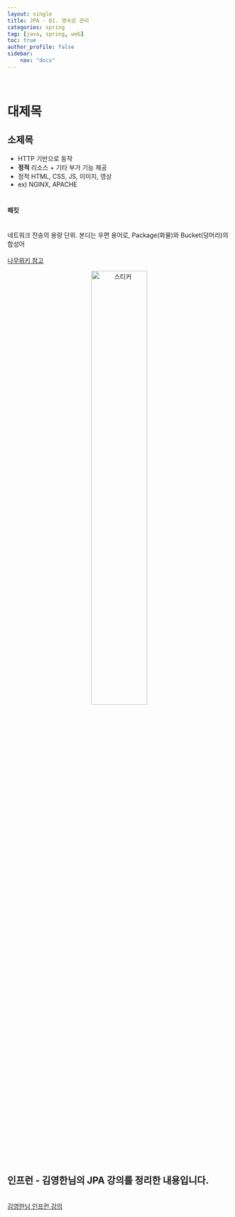 ```yaml
---
layout: single
title: JPA - 01. 영속성 관리
categories: spring
tag: [java, spring, web]
toc: true 
author_profile: false
sidebar:
    nav: "docs"
---
```


<br/>

# 대제목

## 소제목

- HTTP 기반으로 동작
- **정적** 리소스 + 기타 부가 기능 제공
- 정적 HTML, CSS, JS, 이미지, 영상
- ex) NGINX, APACHE

# 



<div class='notice--success'>
    <h4>
        패킷
    </h4>
    <br/>
네트워크 전송의 용량 단위. 본디는 우편 용어로, Package(화물)와 Bucket(덩어리)의 합성어
	<br/>
    <br/>
    <a href="https://namu.wiki/w/%ED%8C%A8%ED%82%B7" class="btn btn--info">나무위키 참고</a><br/>
</div>
<p align="center"><img src="https://user-images.githubusercontent.com/97505799/163310759-080a0947-f7fa-4359-946b-b67fa499ddd9.jpg" alt="스티커" width="50%"></p>

<br/>

<div class='notice--warning'>
    <br/>
    <h2>
       인프런 - 김영한님의 <strong>JPA 강의</strong>를 정리한 내용입니다. <br/> 
    </h2><br/>
    <a href="https://www.inflearn.com/course/ORM-JPA-Basic/dashboard" class="btn btn--info">김영한님 인프런 강의</a><br/>
    <br/>
</div>
